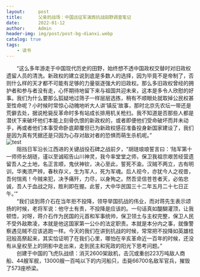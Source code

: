 ```yaml
---
layout:     post
title:      父亲的战场：中国远征军滇西抗战田野调查笔记
date:       2022-01-12
author:     Admin
header-img: img/post/post-bg-dianxi.webp
catalog: true
tags:
    - 读书
---
```

&emsp;&emsp;“这么多年游走于中国现代历史的田野，始终想不透中国政权交替时对旧政权遗留人员的清洗。新政权的建立说到底是多数人的选择，因为毕竟不是帝制了，否则什么样的天才都不可能有足够的力量驱逐强大的旧政权。那么多旧政权曾经的拥护者和参与者没有走，心怀期待地留下来与祖国共迎未来，这本是多令人欣慰的好事。我们为什么要那么狐疑地过筛子一样层层选拣，稍有不顺眼处就取掉公民权甚至性命呢？小时候时常惊心动魄地听大人讲‘镇反’故事，那时北京先农坛一带还是荒僻去处，据说枪毙反革命时多有站成长排用机关枪扫。我不知道是否那些人都是潜伏下来破坏他们本能上刻骨仇恨的新政权的，或者即便他们受命破坏而并未动手，再或者他们本事受命卧底颠覆但已为新政权感召准备投身新国家建设了，我们是因为真有凭据还是只因为心存对敌对者的恐惧而萌生杀机呢。”
<br>
![test](https://img.locyoo.com/dianxi.jpg)
<br>
&emsp;&emsp;阻挡日军沿长江西进的关键战役石碑之战前夕，“胡琏琅琅誓言曰：‘陆军第十一师师长胡琏，谨以至诚昭告山川神灵，我今率堂堂之师，保卫我祖宗艰苦经营遗留吾人之土地，名正言顺，鬼伏神钦，决心至此，誓死不渝。汉贼不两立，古有明训，华夷须严辨，春秋存义，生为军人，死为军魂。后人视今，亦犹今人之视昔，吾何惴焉！今贼来犯，决予痛歼，力尽，以身殉之。然吾坚信苍苍者天，必佑忠诚，吾人于血战之际，胜利即在握。此誓，大中华民国三十二年五月二十七日正午。’”
<br>
&emsp;&emsp;“我们谈到蒋介石在当年拒不投降，领导举国抗战的伟业，而对蒋先生表示颂扬的时候，老将军说：他守土有责，不投降是应该的。一句话真如醍醐灌顶，让我顿悟，对呀，蒋介石作为民国的元首和军事统帅，保卫领土与主权完整，保卫人民不受外敌欺凌，本就是他这国家第一公仆的法定职责。本就是本分内之事，就像警察遇见贼不应该逃跑一样。今天的我们在讲到抗战的时候，常常把不投降如英雄桂冠般高祭起来，其实恰证明了在我们心里，哪怕在辛亥革命近一百年的时候，还没有从皇权至上的阴影中走出来，走到民主和宪政的阳光下思考问题。”
<br>
&emsp;&emsp;创建于中国的飞虎队战绩：消灭2600架敌机，击沉或重创223万吨敌人商船、44艘军舰，13000艘一百吨以下的内河船只，击毙66700名敌军官兵，摧毁了573座桥梁。